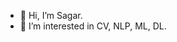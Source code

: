 - 👋 Hi, I’m Sagar. 
- 👀 I’m interested in CV, NLP, ML, DL. 


<!---
sagaar2126/sagaar2126 is a ✨ special ✨ repository because its `README.md` (this file) appears on your GitHub profile.
You can click the Preview link to take a look at your changes.
--->

